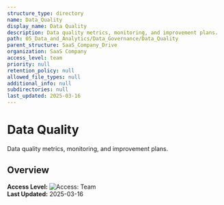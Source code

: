 ```yaml
---
structure_type: directory
name: Data_Quality
display_name: Data Quality
description: Data quality metrics, monitoring, and improvement plans.
path: 05_Data_and_Analytics/Data_Governance/Data_Quality
parent_structure: SaaS_Company_Drive
organization: SaaS Company
access_level: team
priority: null
retention_policy: null
allowed_file_types: null
additional_info: null
subdirectories: null
last_updated: 2025-03-16
---
```


# Data Quality

Data quality metrics, monitoring, and improvement plans.

## Overview

**Access Level:** ![Access: Team](https://img.shields.io/badge/Access-Team-blue)  
**Last Updated:** 2025-03-16  
